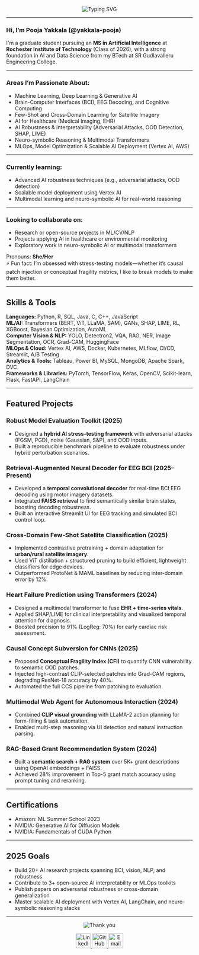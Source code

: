 
<p align="center">
  <img src="https://readme-typing-svg.demolab.com?font=Fira+Code&weight=500&size=26&pause=1000&center=true&vCenter=true&width=435&lines=Hi+I'm+Pooja+Yakkala!;AI+Researcher;Builder+Nerd+%7C+Explorer" alt="Typing SVG" />
</p>

---

### Hi, I’m Pooja Yakkala (@yakkala-pooja)

I'm a graduate student pursuing an **MS in Artificial Intelligence** at **Rochester Institute of Technology** (Class of 2026), with a strong foundation in AI and Data Science from my BTech at SR Gudlavalleru Engineering College.

---

### Areas I’m Passionate About:
- Machine Learning, Deep Learning & Generative AI  
- Brain-Computer Interfaces (BCI), EEG Decoding, and Cognitive Computing  
- Few-Shot and Cross-Domain Learning for Satellite Imagery  
- AI for Healthcare (Medical Imaging, EHR)  
- AI Robustness & Interpretability (Adversarial Attacks, OOD Detection, SHAP, LIME)  
- Neuro-symbolic Reasoning & Multimodal Transformers  
- MLOps, Model Optimization & Scalable AI Deployment (Vertex AI, AWS)

---

### Currently learning:
- Advanced AI robustness techniques (e.g., adversarial attacks, OOD detection)
- Scalable model deployment using Vertex AI
- Multimodal learning and neuro-symbolic AI for real-world reasoning

---

### Looking to collaborate on:
- Research or open-source projects in ML/CV/NLP
- Projects applying AI in healthcare or environmental monitoring
- Exploratory work in neuro-symbolic AI or multimodal transformers

Pronouns: **She/Her**  
⚡ Fun fact: I’m obsessed with stress-testing models—whether it’s causal patch injection or conceptual fragility metrics, I like to break models to make them better.

---

## Skills & Tools

**Languages:** Python, R, SQL, Java, C, C++, JavaScript  
**ML/AI:** Transformers (BERT, ViT, LLaMA, SAM), GANs, SHAP, LIME, RL, XGBoost, Bayesian Optimization, AutoML  
**Computer Vision & NLP:** YOLO, Detectron2, VQA, RAG, NER, Image Segmentation, OCR, Grad-CAM, HuggingFace  
**MLOps & Cloud:** Vertex AI, AWS, Docker, Kubernetes, MLflow, CI/CD, Streamlit, A/B Testing  
**Analytics & Tools:** Tableau, Power BI, MySQL, MongoDB, Apache Spark, DVC  
**Frameworks & Libraries:** PyTorch, TensorFlow, Keras, OpenCV, Scikit-learn, Flask, FastAPI, LangChain

---

## Featured Projects

### Robust Model Evaluation Toolkit (2025)
- Designed a **hybrid AI stress-testing framework** with adversarial attacks (FGSM, PGD), noise (Gaussian, S&P), and OOD inputs.  
- Built a reproducible benchmark pipeline to evaluate robustness under hybrid perturbation scenarios.

### Retrieval-Augmented Neural Decoder for EEG BCI (2025–Present)
- Developed a **temporal convolutional decoder** for real-time BCI EEG decoding using motor imagery datasets.  
- Integrated **FAISS retrieval** to find semantically similar brain states, boosting decoding robustness.  
- Built an interactive Streamlit UI for EEG tracking and simulated BCI control loop.

### Cross-Domain Few-Shot Satellite Classification (2025)
- Implemented contrastive pretraining + domain adaptation for **urban/rural satellite imagery**.  
- Used ViT distillation + structured pruning to build efficient, lightweight classifiers for edge devices.  
- Outperformed ProtoNet & MAML baselines by reducing inter-domain error by 12%.

### Heart Failure Prediction using Transformers (2024)
- Designed a multimodal transformer to fuse **EHR + time-series vitals**.  
- Applied SHAP/LIME for clinical interpretability and visualized temporal attention for diagnosis.  
- Boosted precision to 91% (LogReg: 70%) for early cardiac risk assessment.

### Causal Concept Subversion for CNNs (2025)
- Proposed **Conceptual Fragility Index (CFI)** to quantify CNN vulnerability to semantic OOD patches.  
- Injected high-contrast CLIP-selected patches into Grad-CAM regions, degrading ResNet-18 accuracy by 40%.  
- Automated the full CCS pipeline from patching to evaluation.

### Multimodal Web Agent for Autonomous Interaction (2024)
- Combined **CLIP visual grounding** with LLaMA-2 action planning for form-filling & task automation.  
- Enabled multi-step reasoning via UI detection and natural instruction parsing.

### RAG-Based Grant Recommendation System (2024)
- Built a **semantic search + RAG system** over 5K+ grant descriptions using OpenAI embeddings + FAISS.  
- Achieved 28% improvement in Top-5 grant match accuracy using prompt tuning and reranking. 

---

## Certifications

- Amazon: ML Summer School 2023
- NVIDIA: Generative AI for Diffusion Models
- NVIDIA: Fundamentals of CUDA Python

---

## 2025 Goals

- Build 20+ AI research projects spanning BCI, vision, NLP, and robustness  
- Contribute to 3+ open-source AI interpretability or MLOps toolkits  
- Publish papers on adversarial robustness or cross-domain generalization  
- Master scalable AI deployment with Vertex AI, LangChain, and neuro-symbolic reasoning stacks

---

<p align="center">
  <img src="https://readme-typing-svg.demolab.com?font=Fira+Code&duration=3000&pause=1000&center=true&vCenter=true&width=500&lines=Thanks+for+scrolling!+Let's+connect+%F0%9F%91%8B" alt="Thank you" />
</p>

<p align="center">
<a href="https://www.linkedin.com/in/yakkala-pooja/">
  <img height="40" src="https://cdn-icons-png.flaticon.com/512/174/174857.png" alt="LinkedIn"/>
</a>
<a href="https://github.com/yakkala-pooja">
  <img height="40" src="https://cdn-icons-png.flaticon.com/512/25/25231.png" alt="GitHub"/>
</a>
<a href="mailto:pyakkala@mail.rit.edu">
  <img height="40" src="https://cdn-icons-png.flaticon.com/512/732/732200.png" alt="Email"/>
</a>
</p>
